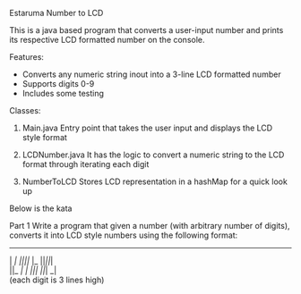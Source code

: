 Estaruma Number to LCD

This is a java based program that converts a user-input number and prints its respective LCD formatted number on the console. 

Features: 
- Converts any numeric string inout into a 3-line LCD formatted number
- Supports digits 0-9
- Includes some testing 

Classes: 
1. Main.java 
Entry point that takes the user input and displays the LCD style format

2. LCDNumber.java
It has the logic to convert a numeric string to the LCD format through iterating each digit 

3. NumberToLCD
Stores LCD representation in a hashMap for a quick look up 

Below is the kata 

Part 1
Write a program that given a number (with arbitrary number of digits), converts it into LCD style numbers using the following format:

   _  _     _  _  _  _  _  
| _| _||_||_ |_   ||_||_|  
||_  _|  | _||_|  ||_| _|  
(each digit is 3 lines high)